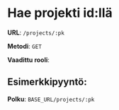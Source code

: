 # Hae projekti id:llä

**URL**: `/projects/:pk`

**Metodi**: `GET`

**Vaadittu rooli**: 

## Esimerkkipyyntö:

**Polku**: `BASE_URL/projects/:pk`
